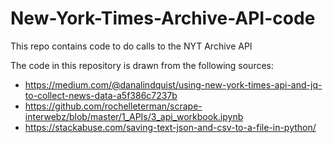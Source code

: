 # New-York-Times-Archive-API-code
This repo contains code to do calls to the NYT Archive API

The code in this repository is drawn from the following sources: 
* https://medium.com/@danalindquist/using-new-york-times-api-and-jq-to-collect-news-data-a5f386c7237b
* https://github.com/rochelleterman/scrape-interwebz/blob/master/1_APIs/3_api_workbook.ipynb
* https://stackabuse.com/saving-text-json-and-csv-to-a-file-in-python/
